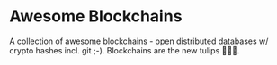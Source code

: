 
# Awesome Blockchains

A collection of awesome blockchains - open distributed databases w/ crypto hashes incl. git ;-).  Blockchains are the new tulips :tulip::tulip::tulip:.
